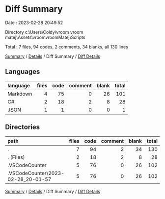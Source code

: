 # Diff Summary

Date : 2023-02-28 20:49:52

Directory c:\\Users\\Coldy\\vroom vroom matej\\Assets\\vroomvroomMatej\\Scripts

Total : 7 files,  94 codes, 2 comments, 34 blanks, all 130 lines

[Summary](results.md) / [Details](details.md) / Diff Summary / [Diff Details](diff-details.md)

## Languages
| language | files | code | comment | blank | total |
| :--- | ---: | ---: | ---: | ---: | ---: |
| Markdown | 4 | 75 | 0 | 26 | 101 |
| C# | 2 | 18 | 2 | 8 | 28 |
| JSON | 1 | 1 | 0 | 0 | 1 |

## Directories
| path | files | code | comment | blank | total |
| :--- | ---: | ---: | ---: | ---: | ---: |
| . | 7 | 94 | 2 | 34 | 130 |
| . (Files) | 2 | 18 | 2 | 8 | 28 |
| .VSCodeCounter | 5 | 76 | 0 | 26 | 102 |
| .VSCodeCounter\\2023-02-28_20-01-57 | 5 | 76 | 0 | 26 | 102 |

[Summary](results.md) / [Details](details.md) / Diff Summary / [Diff Details](diff-details.md)